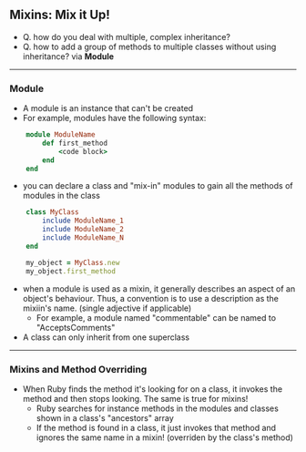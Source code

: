 ## Mixins: Mix it Up!
- Q. how do you deal with multiple, complex inheritance?
- Q. how to add a group of methods to multiple classes without using inheritance? via **Module**

---

### Module
- A module is an instance that can't be created
- For example, modules have the following syntax:
```ruby
    module ModuleName
        def first_method
            <code block>
        end
    end
```
- you can declare a class and "mix-in" modules to gain all the methods of modules in the class 
```ruby
    class MyClass
        include ModuleName_1
        include ModuleName_2
        include ModuleName_N
    end

    my_object = MyClass.new
    my_object.first_method
```
- when a module is used as a mixin, it generally describes an aspect of an object's behaviour. Thus, a convention is to use a description as the mixiin's name. (single adjective if applicable)
    - For example, a module named "commentable" can be named to "AcceptsComments"
- A class can only inherit from one superclass

---

### Mixins and Method Overriding
- When Ruby finds the method it's looking for on a class, it invokes the method and then stops looking. The same is true for mixins!
    - Ruby searches for instance methods in the modules and classes shown in a class's "ancestors" array
    - If the method is found in a class, it just invokes that method and ignores the same name in a mixin! (overriden by the class's method)
